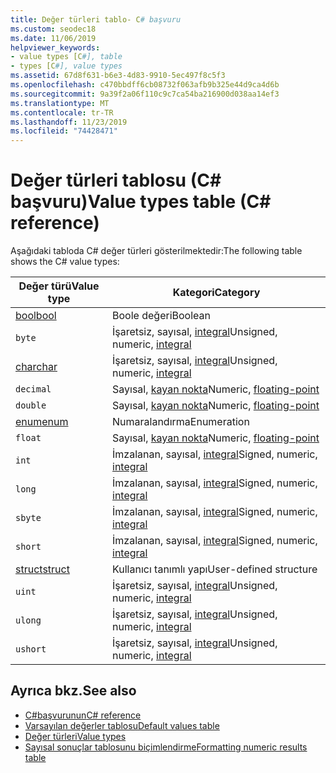 ```yaml
---
title: Değer türleri tablo- C# başvuru
ms.custom: seodec18
ms.date: 11/06/2019
helpviewer_keywords:
- value types [C#], table
- types [C#], value types
ms.assetid: 67d8f631-b6e3-4d83-9910-5ec497f8c5f3
ms.openlocfilehash: c470bbdff6cb08732f063afb9b325e44d9ca4d6b
ms.sourcegitcommit: 9a39f2a06f110c9c7ca54ba216900d038aa14ef3
ms.translationtype: MT
ms.contentlocale: tr-TR
ms.lasthandoff: 11/23/2019
ms.locfileid: "74428471"
---
```

# <a name="value-types-table-c-reference"></a><span data-ttu-id="3166f-102">Değer türleri tablosu (C# başvuru)</span><span class="sxs-lookup"><span data-stu-id="3166f-102">Value types table (C# reference)</span></span>

<span data-ttu-id="3166f-103">Aşağıdaki tabloda C# değer türleri gösterilmektedir:</span><span class="sxs-lookup"><span data-stu-id="3166f-103">The following table shows the C# value types:</span></span>

|<span data-ttu-id="3166f-104">Değer türü</span><span class="sxs-lookup"><span data-stu-id="3166f-104">Value type</span></span>|<span data-ttu-id="3166f-105">Kategori</span><span class="sxs-lookup"><span data-stu-id="3166f-105">Category</span></span>|
|----------------|--------------|
|[<span data-ttu-id="3166f-106">bool</span><span class="sxs-lookup"><span data-stu-id="3166f-106">bool</span></span>](bool.md)|<span data-ttu-id="3166f-107">Boole değeri</span><span class="sxs-lookup"><span data-stu-id="3166f-107">Boolean</span></span>|
|`byte`|<span data-ttu-id="3166f-108">İşaretsiz, sayısal, [integral](../builtin-types/integral-numeric-types.md)</span><span class="sxs-lookup"><span data-stu-id="3166f-108">Unsigned, numeric, [integral](../builtin-types/integral-numeric-types.md)</span></span>|
|[<span data-ttu-id="3166f-109">char</span><span class="sxs-lookup"><span data-stu-id="3166f-109">char</span></span>](../builtin-types/char.md)|<span data-ttu-id="3166f-110">İşaretsiz, sayısal, [integral](../builtin-types/integral-numeric-types.md)</span><span class="sxs-lookup"><span data-stu-id="3166f-110">Unsigned, numeric, [integral](../builtin-types/integral-numeric-types.md)</span></span>|
|`decimal`|<span data-ttu-id="3166f-111">Sayısal, [kayan nokta](../builtin-types/floating-point-numeric-types.md)</span><span class="sxs-lookup"><span data-stu-id="3166f-111">Numeric, [floating-point](../builtin-types/floating-point-numeric-types.md)</span></span>|
|`double`|<span data-ttu-id="3166f-112">Sayısal, [kayan nokta](../builtin-types/floating-point-numeric-types.md)</span><span class="sxs-lookup"><span data-stu-id="3166f-112">Numeric, [floating-point](../builtin-types/floating-point-numeric-types.md)</span></span>|
|[<span data-ttu-id="3166f-113">enum</span><span class="sxs-lookup"><span data-stu-id="3166f-113">enum</span></span>](enum.md)|<span data-ttu-id="3166f-114">Numaralandırma</span><span class="sxs-lookup"><span data-stu-id="3166f-114">Enumeration</span></span>|
|`float`|<span data-ttu-id="3166f-115">Sayısal, [kayan nokta](../builtin-types/floating-point-numeric-types.md)</span><span class="sxs-lookup"><span data-stu-id="3166f-115">Numeric, [floating-point](../builtin-types/floating-point-numeric-types.md)</span></span>|
|`int`|<span data-ttu-id="3166f-116">İmzalanan, sayısal, [integral](../builtin-types/integral-numeric-types.md)</span><span class="sxs-lookup"><span data-stu-id="3166f-116">Signed, numeric, [integral](../builtin-types/integral-numeric-types.md)</span></span>|
|`long`|<span data-ttu-id="3166f-117">İmzalanan, sayısal, [integral](../builtin-types/integral-numeric-types.md)</span><span class="sxs-lookup"><span data-stu-id="3166f-117">Signed, numeric, [integral](../builtin-types/integral-numeric-types.md)</span></span>|
|`sbyte`|<span data-ttu-id="3166f-118">İmzalanan, sayısal, [integral](../builtin-types/integral-numeric-types.md)</span><span class="sxs-lookup"><span data-stu-id="3166f-118">Signed, numeric, [integral](../builtin-types/integral-numeric-types.md)</span></span>|
|`short`|<span data-ttu-id="3166f-119">İmzalanan, sayısal, [integral](../builtin-types/integral-numeric-types.md)</span><span class="sxs-lookup"><span data-stu-id="3166f-119">Signed, numeric, [integral](../builtin-types/integral-numeric-types.md)</span></span>|
|[<span data-ttu-id="3166f-120">struct</span><span class="sxs-lookup"><span data-stu-id="3166f-120">struct</span></span>](struct.md)|<span data-ttu-id="3166f-121">Kullanıcı tanımlı yapı</span><span class="sxs-lookup"><span data-stu-id="3166f-121">User-defined structure</span></span>|
|`uint`|<span data-ttu-id="3166f-122">İşaretsiz, sayısal, [integral](../builtin-types/integral-numeric-types.md)</span><span class="sxs-lookup"><span data-stu-id="3166f-122">Unsigned, numeric, [integral](../builtin-types/integral-numeric-types.md)</span></span>|
|`ulong`|<span data-ttu-id="3166f-123">İşaretsiz, sayısal, [integral](../builtin-types/integral-numeric-types.md)</span><span class="sxs-lookup"><span data-stu-id="3166f-123">Unsigned, numeric, [integral](../builtin-types/integral-numeric-types.md)</span></span>|
|`ushort`|<span data-ttu-id="3166f-124">İşaretsiz, sayısal, [integral](../builtin-types/integral-numeric-types.md)</span><span class="sxs-lookup"><span data-stu-id="3166f-124">Unsigned, numeric, [integral](../builtin-types/integral-numeric-types.md)</span></span>|

## <a name="see-also"></a><span data-ttu-id="3166f-125">Ayrıca bkz.</span><span class="sxs-lookup"><span data-stu-id="3166f-125">See also</span></span>

- [<span data-ttu-id="3166f-126">C#başvurunun</span><span class="sxs-lookup"><span data-stu-id="3166f-126">C# reference</span></span>](../index.md)
- [<span data-ttu-id="3166f-127">Varsayılan değerler tablosu</span><span class="sxs-lookup"><span data-stu-id="3166f-127">Default values table</span></span>](default-values-table.md)
- [<span data-ttu-id="3166f-128">Değer türleri</span><span class="sxs-lookup"><span data-stu-id="3166f-128">Value types</span></span>](value-types.md)
- [<span data-ttu-id="3166f-129">Sayısal sonuçlar tablosunu biçimlendirme</span><span class="sxs-lookup"><span data-stu-id="3166f-129">Formatting numeric results table</span></span>](formatting-numeric-results-table.md)
